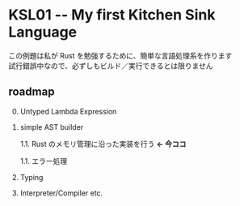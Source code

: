 # KSL01 -- My first Kitchen Sink Language

この例題は私が Rust を勉強するために、簡単な言語処理系を作ります  
試行錯誤中なので、必ずしもビルド／実行できるとは限りません

## roadmap

0. Untyped Lambda Expression

0. simple AST builder

	1.1. Rust のメモリ管理に沿った実装を行う **<- 今ココ**

	1.1. エラー処理

0. Typing

0. Interpreter/Compiler etc.





